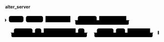 #### alter_server

<svg class="rrdiagram" version="1.1" xmlns:xlink="http://www.w3.org/1999/xlink" xmlns="http://www.w3.org/2000/svg" width="613" height="100" viewbox="0 0 613 100"><path class="connector" d="M0 22h15m58 0h10m68 0h10m99 0h30m75 0h10m108 0h20m-228 0q5 0 5 5v8q0 5 5 5h203q5 0 5-5v-8q0-5 5-5m5 0h7m2 0h2m2 0h2m-518 50h2m2 0h2m2 0h27m74 0h10m25 0h10m127 0h10m25 0h20m-316 0q5 0 5 5v8q0 5 5 5h291q5 0 5-5v-8q0-5 5-5m5 0h30m66 0h10m36 0h10m90 0h20m-247 0q5 0 5 5v8q0 5 5 5h222q5 0 5-5v-8q0-5 5-5m5 0h15"/><polygon points="0,29 5,22 0,15" style="fill:black;stroke-width:0"/><rect class="literal" x="15" y="5" width="58" height="25" rx="7"/><text class="text" x="25" y="22">ALTER</text><rect class="literal" x="83" y="5" width="68" height="25" rx="7"/><text class="text" x="93" y="22">SERVER</text><a xlink:href="../../../syntax_resources/grammar_diagrams#server-name"><rect class="rule" x="161" y="5" width="99" height="25"/><text class="text" x="171" y="22">server_name</text></a><rect class="literal" x="290" y="5" width="75" height="25" rx="7"/><text class="text" x="300" y="22">VERSION</text><a xlink:href="../../../syntax_resources/grammar_diagrams#server-version"><rect class="rule" x="375" y="5" width="108" height="25"/><text class="text" x="385" y="22">server_version</text></a><rect class="literal" x="35" y="55" width="74" height="25" rx="7"/><text class="text" x="45" y="72">OPTIONS</text><rect class="literal" x="119" y="55" width="25" height="25" rx="7"/><text class="text" x="129" y="72">(</text><a xlink:href="../../../syntax_resources/grammar_diagrams#alter-fdw-options"><rect class="rule" x="154" y="55" width="127" height="25"/><text class="text" x="164" y="72">alter_fdw_options</text></a><rect class="literal" x="291" y="55" width="25" height="25" rx="7"/><text class="text" x="301" y="72">)</text><rect class="literal" x="366" y="55" width="66" height="25" rx="7"/><text class="text" x="376" y="72">OWNER</text><rect class="literal" x="442" y="55" width="36" height="25" rx="7"/><text class="text" x="452" y="72">TO</text><a xlink:href="../../../syntax_resources/grammar_diagrams#new-owner"><rect class="rule" x="488" y="55" width="90" height="25"/><text class="text" x="498" y="72">new_owner</text></a><polygon points="609,79 613,79 613,65 609,65" style="fill:black;stroke-width:0"/></svg>

